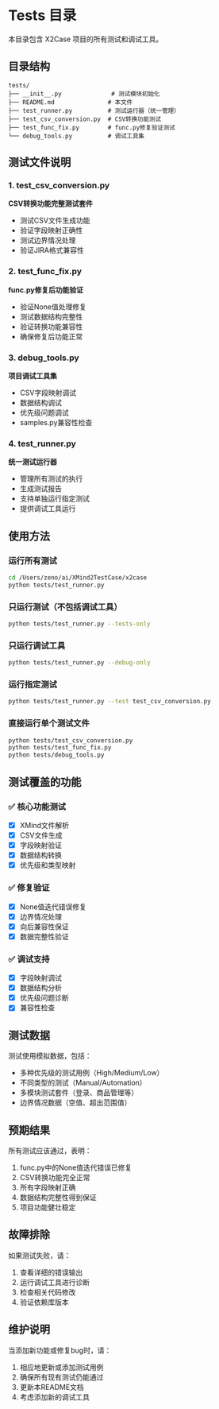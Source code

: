 # Tests 目录

本目录包含 X2Case 项目的所有测试和调试工具。

## 目录结构

```
tests/
├── __init__.py              # 测试模块初始化
├── README.md               # 本文件
├── test_runner.py          # 测试运行器（统一管理）
├── test_csv_conversion.py  # CSV转换功能测试
├── test_func_fix.py        # func.py修复验证测试
└── debug_tools.py          # 调试工具集
```

## 测试文件说明

### 1. test_csv_conversion.py
**CSV转换功能完整测试套件**
- 测试CSV文件生成功能
- 验证字段映射正确性
- 测试边界情况处理
- 验证JIRA格式兼容性

### 2. test_func_fix.py
**func.py修复后功能验证**
- 验证None值处理修复
- 测试数据结构完整性
- 验证转换功能兼容性
- 确保修复后功能正常

### 3. debug_tools.py
**项目调试工具集**
- CSV字段映射调试
- 数据结构调试
- 优先级问题调试
- samples.py兼容性检查

### 4. test_runner.py
**统一测试运行器**
- 管理所有测试的执行
- 生成测试报告
- 支持单独运行指定测试
- 提供调试工具运行

## 使用方法

### 运行所有测试
```bash
cd /Users/zeno/ai/XMind2TestCase/x2case
python tests/test_runner.py
```

### 只运行测试（不包括调试工具）
```bash
python tests/test_runner.py --tests-only
```

### 只运行调试工具
```bash
python tests/test_runner.py --debug-only
```

### 运行指定测试
```bash
python tests/test_runner.py --test test_csv_conversion.py
```

### 直接运行单个测试文件
```bash
python tests/test_csv_conversion.py
python tests/test_func_fix.py
python tests/debug_tools.py
```

## 测试覆盖的功能

### ✅ 核心功能测试
- [x] XMind文件解析
- [x] CSV文件生成
- [x] 字段映射验证
- [x] 数据结构转换
- [x] 优先级和类型映射

### ✅ 修复验证
- [x] None值迭代错误修复
- [x] 边界情况处理
- [x] 向后兼容性保证
- [x] 数据完整性验证

### ✅ 调试支持
- [x] 字段映射调试
- [x] 数据结构分析
- [x] 优先级问题诊断
- [x] 兼容性检查

## 测试数据

测试使用模拟数据，包括：
- 多种优先级的测试用例（High/Medium/Low）
- 不同类型的测试（Manual/Automation）
- 多模块测试套件（登录、商品管理等）
- 边界情况数据（空值、超出范围值）

## 预期结果

所有测试应该通过，表明：
1. func.py中的None值迭代错误已修复
2. CSV转换功能完全正常
3. 所有字段映射正确
4. 数据结构完整性得到保证
5. 项目功能健壮稳定

## 故障排除

如果测试失败，请：
1. 查看详细的错误输出
2. 运行调试工具进行诊断
3. 检查相关代码修改
4. 验证依赖库版本

## 维护说明

当添加新功能或修复bug时，请：
1. 相应地更新或添加测试用例
2. 确保所有现有测试仍能通过
3. 更新本README文档
4. 考虑添加新的调试工具